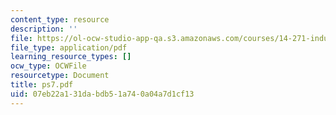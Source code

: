```yaml
---
content_type: resource
description: ''
file: https://ol-ocw-studio-app-qa.s3.amazonaws.com/courses/14-271-industrial-organization-i-fall-2005/07eb22a131dabdb51a740a04a7d1cf13_ps7.pdf
file_type: application/pdf
learning_resource_types: []
ocw_type: OCWFile
resourcetype: Document
title: ps7.pdf
uid: 07eb22a1-31da-bdb5-1a74-0a04a7d1cf13
---
```

